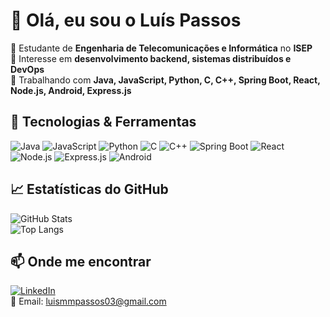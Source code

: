# 👋 Olá, eu sou o Luís Passos

🔹 Estudante de **Engenharia de Telecomunicações e Informática** no **ISEP**  
🔹 Interesse em **desenvolvimento backend, sistemas distribuídos e DevOps**  
🔹 Trabalhando com **Java, JavaScript, Python, C, C++, Spring Boot, React, Node.js, Android, Express.js**  

## 🚀 Tecnologias & Ferramentas  
![Java](https://img.shields.io/badge/Java-ED8B00?style=for-the-badge&logo=java&logoColor=white)
![JavaScript](https://img.shields.io/badge/JavaScript-F7DF1E?style=for-the-badge&logo=javascript&logoColor=black)
![Python](https://img.shields.io/badge/Python-3776AB?style=for-the-badge&logo=python&logoColor=white)
![C](https://img.shields.io/badge/C-00599C?style=for-the-badge&logo=c&logoColor=white)
![C++](https://img.shields.io/badge/C++-00599C?style=for-the-badge&logo=c%2B%2B&logoColor=white)
![Spring Boot](https://img.shields.io/badge/Spring%20Boot-6DB33F?style=for-the-badge&logo=springboot&logoColor=white)
![React](https://img.shields.io/badge/React-61DAFB?style=for-the-badge&logo=react&logoColor=white)
![Node.js](https://img.shields.io/badge/Node.js-43853D?style=for-the-badge&logo=node.js&logoColor=white)
![Express.js](https://img.shields.io/badge/Express.js-000000?style=for-the-badge&logo=express&logoColor=white)
![Android](https://img.shields.io/badge/Android-3DDC84?style=for-the-badge&logo=android&logoColor=white)

## 📈 Estatísticas do GitHub  
![GitHub Stats](https://github-readme-stats.vercel.app/api?username=1211091&show_icons=true&theme=radical)  
![Top Langs](https://github-readme-stats.vercel.app/api/top-langs/?username=1211091&layout=compact&theme=radical)  

## 📫 Onde me encontrar  
[![LinkedIn](https://img.shields.io/badge/LinkedIn-0077B5?style=for-the-badge&logo=linkedin&logoColor=white)](https://www.linkedin.com/in/SEU-LINKEDIN/)  
📩 Email: luismmpassos03@gmail.com

